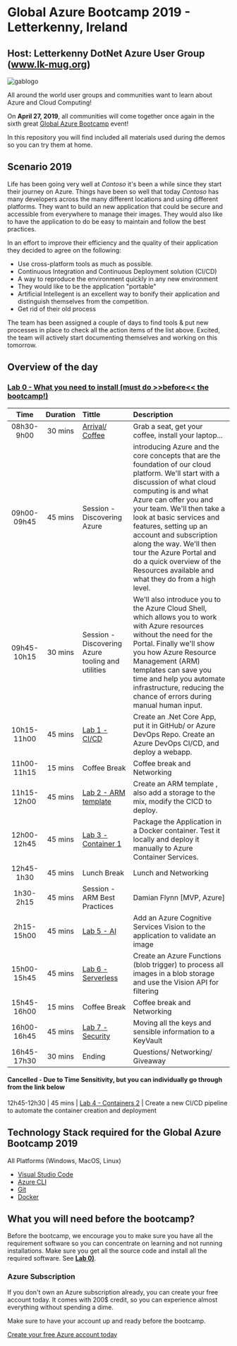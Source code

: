 ﻿# Global Azure Bootcamp 2019 - Letterkenny, Ireland

## Host: Letterkenny DotNet Azure User Group (www.lk-mug.org)
![gablogo][gablogo]

All around the world user groups and communities want to learn about Azure and Cloud Computing!

On **April 27, 2019**, all communities will come together once again in the sixth great [Global Azure Bootcamp](https://global.azurebootcamp.net/) event! 

In this repository you will find included all materials used during the demos so you can try them at home.


## Scenario 2019
Life has been going very well at *Contoso* it's been a while since they start their journey on Azure. Things have been so well that today *Contoso* has many developers across the many different locations and using different platforms.  They want to build an new application that could be secure and accessible from everywhere to manage their images. They would also like to have the application to do be easy to maintain and follow the best practices.

In an effort to improve their efficiency and the quality of their application they decided to agree on the following:

* Use cross-platform tools as much as possible. 
* Continuous Integration and Continuous Deployment solution (CI/CD)
* A way to reproduce the environment quickly in any new environment
* They would like to be the application "portable"
* Artificial Intellegent is an excellent way to bonify their application and distinguish themselves from the competition.
* Get rid of their old process

The team has been assigned a couple of days to find tools & put new processes in place to check all the action items of the list above. Excited, the team will actively start documenting themselves and working on this tomorrow.

## Overview of the day

### [Lab 0 - What you need to install (must do >>before<< the bootcamp!)](./Lab0/README.md) 


Time        | Duration | Tittle                                      | Description  
:----:      | :------: | :-------                                    | :----------- 
08h30-9h00  | 30 mins  | [Arrival/ Coffee](./Locations/README.md)    | Grab a seat, get your coffee, install your laptop...
09h00-09h45 | 45 mins  | Session - Discovering Azure                 | introducing Azure and the core concepts that are the foundation of our cloud platform. We'll start with a discussion of what cloud computing is and what Azure can offer you and your team. We'll then take a look at basic services and features, setting up an account and subscription along the way. We'll then tour the Azure Portal and do a quick overview of the Resources available and what they do from a high level.
09h45-10h15| 30 mins  | Session - Discovering Azure tooling and utilities  | We'll also introduce you to the Azure Cloud Shell, which allows you to work with Azure resources without the need for the Portal. Finally we'll show you how Azure Resource Management (ARM) templates can save you time and help you automate infrastructure, reducing the chance of errors during manual human input.
10h15-11h00 | 45 mins  | [Lab 1 - CI/CD ](./Lab1/README.md)          | Create an .Net Core App, put it in GitHub/ or Azure DevOps Repo. Create an Azure DevOps CI/CD, and deploy a webapp.
11h00-11h15 | 15 mins  | Coffee Break                                | Coffee break and Networking 
11h15-12h00 | 45 mins  | [Lab 2 - ARM template](./Lab2/README.md)    | Create an ARM template , also add a storage to the mix, modify the CICD to deploy.
12h00-12h45 | 45 mins  | [Lab 3 - Container 1](./Lab3/README.md)     | Package the Application in a Docker container. Test it locally and deploy it manually to Azure Container Services.
12h45-1h30 | 45 mins  | Lunch Break                                 |  Lunch and Networking 
1h30-2h15 | 45 mins   | Session - ARM Best Practices                |  Damian Flynn [MVP, Azure]
2h15-15h00 | 45 mins  | [Lab 5 - AI](./Lab5/README.md)              | Add an Azure Cognitive Services Vision to the application to validate an image
15h00-15h45 | 45 mins  | [Lab 6 - Serverless](./Lab6/README.md)      | Create an Azure Functions (blob trigger) to process all images in a blob storage and use the Vision API for filtering
15h45-16h00 | 15 mins  | Coffee Break                                | Coffee break and Networking 
16h00-16h45 | 45 mins  | [Lab 7 - Security](./Lab7/README.md)        | Moving all the keys and sensible information to a KeyVault
16h45-17h30 | 30 mins  | Ending                                      | Questions/ Networking/ Giveaway

#### Cancelled - Due to Time Sensitivity, but you can individually go through  from the link below
12h45-12h30 | 45 mins  | [Lab 4 - Containers 2](./Lab4/README.md)    | Create a new CI/CD pipeline to automate the container creation and deployment 
## Technology Stack required for the Global Azure Bootcamp 2019

All Platforms (Windows, MacOS, Linux)


* [Visual Studio Code](https://code.visualstudio.com/?WT.mc_id=globalazure-github-frbouche&wt.mc_id=vscom_downloads)
* [Azure CLI](https://docs.microsoft.com/en-us/cli/azure/install-azure-cli?WT.mc_id=globalazure-github-frbouche&view=azure-cli-latest)
* [Git](https://git-scm.com/downloads)
* [Docker](https://www.docker.com/get-started)

## What you will need before the bootcamp?

Before the bootcamp, we encourage you to make sure you have all the requirement software so you can concentrate on learning and not running installations.  Make sure you get all the source code and install all the required software.  See **[Lab 0)](./Lab0/README.md)**.

### Azure Subscription
If you don't own an Azure subscription already, you can create your free account today. It comes with 200$ credit, so you can experience almost everything without spending a dime. 

Make sure to have your account up and ready before the bootcamp.

[Create your free Azure account today](https://azure.microsoft.com/en-us/free/)

[gablogo]: ./medias/GlobalAzureBootcamp2019.png "Global Azure Bootcamp 2019"

